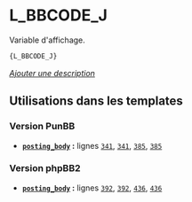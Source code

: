 # L_BBCODE_J


Variable d'affichage.

```html
{L_BBCODE_J}
```

[*Ajouter une description*](https://fa-tvars.appspot.com/var/L_BBCODE_J)

## Utilisations dans les templates

### Version PunBB
* __[`posting_body`](../tpl/var/punbb/posting_body.md#readme) :__ lignes [`341`](../tpl/src/punbb/posting_body.tpl#L341), [`341`](../tpl/src/punbb/posting_body.tpl#L341), [`385`](../tpl/src/punbb/posting_body.tpl#L385), [`385`](../tpl/src/punbb/posting_body.tpl#L385)

### Version phpBB2
* __[`posting_body`](../tpl/var/subsilver/posting_body.md#readme) :__ lignes [`392`](../tpl/src/subsilver/posting_body.tpl#L392), [`392`](../tpl/src/subsilver/posting_body.tpl#L392), [`436`](../tpl/src/subsilver/posting_body.tpl#L436), [`436`](../tpl/src/subsilver/posting_body.tpl#L436)